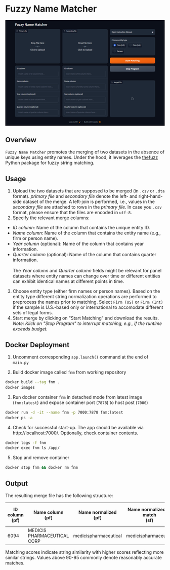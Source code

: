 # Fuzzy Name Matcher

![](assets/fnm.jpg)

## Overview

`Fuzzy Name Matcher` promotes the merging of two datasets in the absence of unique keys using entity names. Under the hood, it leverages the [thefuzz](https://github.com/seatgeek/thefuzz) Python package for fuzzy string matching.


## Usage

1. Upload the two datasets that are supposed to be merged (in `.csv` or `.dta` format). *primary file* and *secondary file* denote the left- and right-hand-side dataset of the merge. A left-join is performed, i.e., values in the *secondary file* are attached to rows in the *primary file*. In case you `.csv` format, please ensure that the files are encoded in `utf-8`.
2. Specify the relevant merge columns:
  - *ID column*: Name of the column that contains the unique entity ID.
  - *Name column*: Name of the column that contains the entity name (e.g., firm or person name).
  - *Year column* (optional): Name of the column that contains year information.
  - *Quarter column* (optional): Name of the column that contains quarter information.<br><br>The *Year column* and *Quarter column* fields might be relevant for panel datasets where entity names can change over time or different entities can exhibit identical names at different points in time.
3. Choose entity type (either firm names or person names). Based on the entity type different string normalization operations are performed to preprocess the names prior to matching. Select `Firm (US)` or `Firm (Int)` if the sample is U.S.-based only or international to accomodate different sets of legal forms.
4. Start merge by clicking on "Start Matching" and download the results. *Note: Klick on "Stop Program" to interrupt matching, e.g., if the runtime exceeds budget.*

## Docker Deployment

1. Uncomment corresponding `app.launch()` command at the end of `main.py`

2. Build docker image called `fnm` from working repository
```bash
docker build --tag fnm .
docker images
```

3. Run docker container `fnm` in detached mode from latest image (`fnm:latest`) and expose container port (`7878`) to host post (`7000`)
```bash
docker run -d -it --name fnm -p 7000:7878 fnm:latest
docker ps -a
```

4. Check for successful start-up. The app should be available via http://localhost:7000/. Optionally, check container contents.
```bash
docker logs -f fnm
docker exec fnm ls /app/
```

5. Stop and remove container
```bash
docker stop fnm && docker rm fnm
```


## Output

The resulting merge file has the following structure:

| ID column<br>(pf) | Name column<br>(pf) | Name normalized<br>(pf) | Name normalized of match<br>(sf) | Match score<br>(1-100) | ID column<br>(sf) | Name column<br>(sf) |
|-----------------------------|-------------------------------|-----------------------------------|----------------------------------------------|------------------------|-------------------------------|---------------------------------|
| 6094                        | MEDICIS PHARMACEUTICAL CORP   | medicispharmaceutical             | medicispharmaceutcp                          | 90                     | 21186                         | MEDICIS   PHARMACEUT CP  -CL A  |

Matching scores indicate string similarity with higher scores reflecting more similar strings. Values above 90-95 commonly denote reasonably accurate matches.
